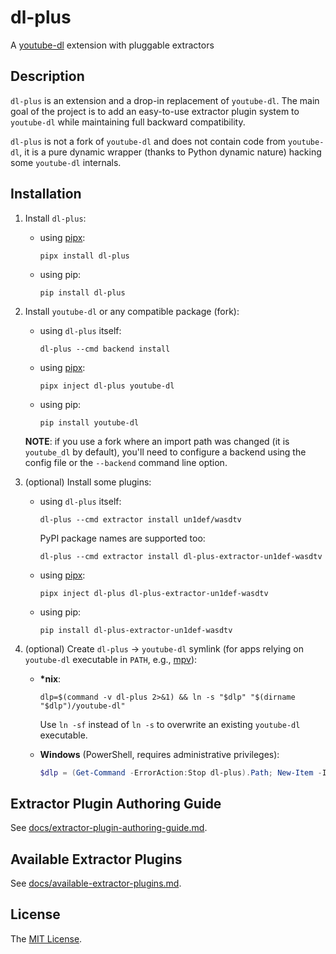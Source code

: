 # dl-plus

A [youtube-dl][youtube-dl-website] extension with pluggable extractors

## Description

`dl-plus` is an extension and a drop-in replacement of `youtube-dl`. The main goal of the project is to add an easy-to-use extractor plugin system to `youtube-dl` while maintaining full backward compatibility.

`dl-plus` is not a fork of `youtube-dl` and does not contain code from `youtube-dl`, it is a pure dynamic wrapper (thanks to Python dynamic nature) hacking some `youtube-dl` internals.

## Installation

1.  Install `dl-plus`:

    * using [pipx][pipx-website]:

      ```
      pipx install dl-plus
      ```

    * using pip:

      ```
      pip install dl-plus
      ```

2.  Install `youtube-dl` or any compatible package (fork):

    * using `dl-plus` itself:

      ```
      dl-plus --cmd backend install
      ```

    * using [pipx][pipx-website]:

      ```
      pipx inject dl-plus youtube-dl
      ```

    * using pip:

      ```
      pip install youtube-dl
      ```

    **NOTE**: if you use a fork where an import path was changed (it is `youtube_dl` by default), you'll need to configure a backend using the config file or the `--backend` command line option.

3.  (optional) Install some plugins:

    * using `dl-plus` itself:

      ```
      dl-plus --cmd extractor install un1def/wasdtv
      ```

      PyPI package names are supported too:

      ```
      dl-plus --cmd extractor install dl-plus-extractor-un1def-wasdtv
      ```

    * using [pipx][pipx-website]:

      ```
      pipx inject dl-plus dl-plus-extractor-un1def-wasdtv
      ```

    * using pip:

      ```
      pip install dl-plus-extractor-un1def-wasdtv
      ```

4.  (optional) Create `dl-plus` → `youtube-dl` symlink (for apps relying on `youtube-dl` executable in `PATH`, e.g., [mpv][mpv-website]):

    - **\*nix**:

      ```shell
      dlp=$(command -v dl-plus 2>&1) && ln -s "$dlp" "$(dirname "$dlp")/youtube-dl"
      ```

      Use `ln -sf` instead of `ln -s` to overwrite an existing `youtube-dl` executable.

    - **Windows** (PowerShell, requires administrative privileges):

      ```powershell
      $dlp = (Get-Command -ErrorAction:Stop dl-plus).Path; New-Item -ItemType SymbolicLink -Path ((Get-Item $dlp).Directory.FullName + "\youtube-dl.exe") -Target $dlp
      ```

## Extractor Plugin Authoring Guide

See [docs/extractor-plugin-authoring-guide.md](https://github.com/un-def/dl-plus/blob/master/docs/extractor-plugin-authoring-guide.md).

## Available Extractor Plugins

See [docs/available-extractor-plugins.md](https://github.com/un-def/dl-plus/blob/master/docs/available-extractor-plugins.md).

## License

The [MIT License][license].


[youtube-dl-website]: https://youtube-dl.org/
[pipx-website]: https://pipxproject.github.io/pipx/
[mpv-website]: https://mpv.io/
[license]: https://github.com/un-def/dl-plus/blob/master/LICENSE
